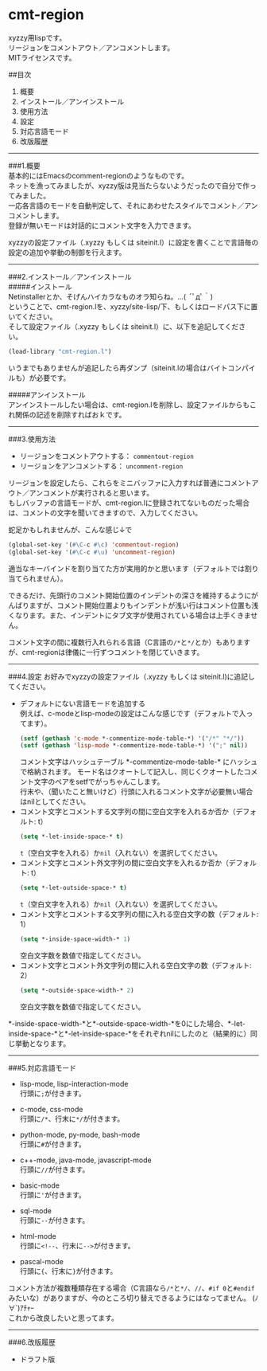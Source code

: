 cmt-region
==========

xyzzy用lispです。  
リージョンをコメントアウト／アンコメントします。  
MITライセンスです。  

##目次  
1. 概要  
2. インストール／アンインストール  
3. 使用方法  
4. 設定  
5. 対応言語モード  
6. 改版履歴

* * *

###1.概要  
基本的にはEmacsのcomment-regionのようなものです。  
ネットを漁ってみましたが、xyzzy版は見当たらないようだったので自分で作ってみました。  
一応各言語のモードを自動判定して、それにあわせたスタイルでコメント／アンコメントします。  
登録が無いモードは対話的にコメント文字を入力できます。  

xyzzyの設定ファイル（.xyzzy もしくは siteinit.l）に設定を書くことで言語毎の設定の追加や挙動の制御を行えます。  

* * *

###2.インストール／アンインストール  
#####インストール  
Netinstallerとか、そげんハイカラなものオラ知らね。...( ´ﾟдﾟ｀)  
ということで、cmt-region.lを、xyzzy/site-lisp/下、もしくはロードパス下に置いてください。  
そして設定ファイル（.xyzzy もしくは siteinit.l）に、以下を追記してください。  
```lisp
(load-library "cmt-region.l")
```

いうまでもありませんが追記したら再ダンプ（siteinit.lの場合はバイトコンパイルも）が必要です。

#####アンインストール  
アンインストールしたい場合は、cmt-region.lを削除し、設定ファイルからもこれ関係の記述を削除すればおｋです。

* * *

###3.使用方法  
* リージョンをコメントアウトする： `commentout-region`
* リージョンをアンコメントする： `uncomment-region`

リージョンを設定したら、これらをミニバッファに入力すれば普通にコメントアウト／アンコメントが実行されると思います。  
もしバッファの言語モードが、cmt-region.lに登録されてないものだった場合は、コメントの文字を聞いてきますので、入力してください。

蛇足かもしれませんが、こんな感じ↓で  
```lisp
(global-set-key '(#\C-c #\c) 'commentout-region)
(global-set-key '(#\C-c #\u) 'uncomment-region)
```
適当なキーバインドを割り当てた方が実用的かと思います（デフォルトでは割り当てられません）。  

できるだけ、先頭行のコメント開始位置のインデントの深さを維持するようにがんばりますが、コメント開始位置よりもインデントが浅い行はコメント位置も浅くなります。また、インデントにタブ文字が使用されている場合は上手くきません。

コメント文字の間に複数行入れられる言語（C言語の`/*`と`*/`とか）もありますが、cmt-regionは律儀に一行ずつコメントを閉じていきます。

* * *

###4.設定
お好みでxyzzyの設定ファイル（.xyzzy もしくは siteinit.l)に追記してください。  

* デフォルトにない言語モードを追加する  
    例えば、c-modeとlisp-modeの設定はこんな感じです（デフォルトで入ってます）。  
    ```lisp
    (setf (gethash 'c-mode *-commentize-mode-table-*) '("/*" "*/"))
    (setf (gethash 'lisp-mode *-commentize-mode-table-*) '(";" nil))
    ```
    コメント文字はハッシュテーブル \*-commentize-mode-table-\* にハッシュで格納されます。
    モード名はクオートして記入し、同じくクオートしたコメント文字のペアをsetfでがっちゃんこします。  
    行末や、（聞いたこと無いけど）行頭に入れるコメント文字が必要無い場合はnilとしてください。  
* コメント文字とコメントする文字列の間に空白文字を入れるか否か（デフォルト: t）
    ```lisp
    (setq *-let-inside-space-* t)
    ```
    `t`（空白文字を入れる）か`nil`（入れない）を選択してください。  
* コメント文字とコメント外文字列の間に空白文字を入れるか否か（デフォルト: t） 
    ```lisp
    (setq *-let-outside-space-* t)
    ```
    `t`（空白文字を入れる）か`nil`（入れない）を選択してください。  
* コメント文字とコメントする文字列の間に入れる空白文字の数（デフォルト: 1）
    ```lisp
    (setq *-inside-space-width-* 1)
    ```
    空白文字数を数値で指定してください。  
* コメント文字とコメント外文字列の間に入れる空白文字の数（デフォルト: 2）
    ```lisp
    (setq *-outside-space-width-* 2)
    ```
    空白文字数を数値で指定してください。  

\*-inside-space-width-\*と\*-outside-space-width-\*を0にした場合、\*-let-inside-space-\*と\*-let-inside-space-\*をそれぞれnilにしたのと（結果的に）同じ挙動となります。

* * *

###5.対応言語モード
* lisp-mode, lisp-interaction-mode  
行頭に`;`が付きます。  
* c-mode, css-mode  
行頭に`/*`、行末に`*/`が付きます。  

* python-mode, py-mode, bash-mode  
行頭に`#`が付きます。  

* c++-mode, java-mode, javascript-mode  
行頭に`//`が付きます。  

* basic-mode  
行頭に`'`が付きます。  

* sql-mode  
行頭に`--`が付きます。  

* html-mode  
行頭に`<!--`、行末に`-->`が付きます。  

* pascal-mode  
行頭に`{`、行末に`}`が付きます。  

コメント方法が複数種類存在する場合（C言語なら`/*`と`*/`、`//`、`#if 0`と`#endif`みたいな）がありますが、今のところ切り替えできるようにはなってません。 (ﾉ∀`)ｱﾁｬｰ  
これから改良したいと思ってます。

* * *

###6.改版履歴
* ドラフト版
